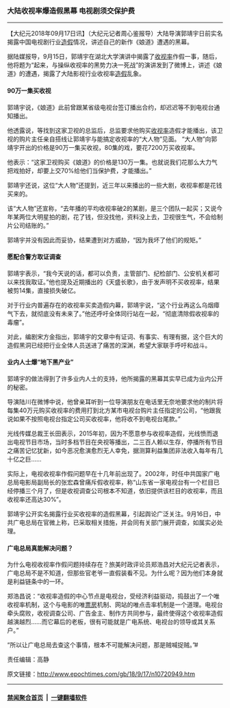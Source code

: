 ### 大陆收视率爆造假黑幕 电视剧须交保护费
------------------------

<p>【大纪元2018年09月17日讯】（大纪元记者周心鉴报导）大陆导演郭靖宇日前实名揭露中国电视剧行业<a href="http://www.epochtimes.com/gb/tag/%E9%80%A0%E5%81%87.html">造假</a>情况，讲述自己的新作《娘道》遭遇的黑幕。</p>
<p>据陆媒报导，9月15日，郭靖宇在湖北大学演讲中揭露了<a href="http://www.epochtimes.com/gb/tag/%E6%94%B6%E8%A7%86%E7%8E%87.html">收视率</a>作假一事，随后，他将题为“起来，与操纵收视率的黑势力决一死战”的演讲发到了微博上，讲述《娘道》的遭遇，揭露了大陆影视行业收视率<a href="http://www.epochtimes.com/gb/tag/%E9%80%A0%E5%81%87.html">造假</a>乱象。</p>
<h4>90万一集买收视</h4>
<p>郭靖宇说，《娘道》此前曾跟某省级电视台签订播出合约，却迟迟等不到电视台通知播出。</p>
<p>他透露说，等找到这家卫视的总监后，总监要求他购买<a href="http://www.epochtimes.com/gb/tag/%E6%94%B6%E8%A7%86%E7%8E%87.html">收视率</a>造假才能播出，该卫视的购片主任亲自搭线让郭靖宇与能搞定收视率的“大人物”见面。 “大人物”向郭靖宇开出的价格是90万一集买收视，80集的戏，要花7200万买收视率。</p>
<p>他表示：“这家卫视购买《娘道》的价格是130万一集。也就说我们花那么大力气把戏拍好，却要上交70%给他们当保护费，才能播出。”</p>
<p>郭靖宇还说，这位“大人物”还提到，近三年以来播出的一些大剧，收视率都是花钱买来的。</p>
<p>该“大人物”还宣称，“去年播的平均收视率破2的某剧，是三个团队一起买；又说今年某两位大明星拍的剧，花了钱，但没找他，资料没上去，卫视很生气，不会给制片公司结账的。”</p>
<p>郭靖宇并没有因此而妥协，结果遭到对方威胁，“因为我坏了他们的规矩。”</p>
<h4>愿配合警方取证调查</h4>
<p>郭靖宇表示，“我今天说的话，都可以负责，主管部门、纪检部门、公安机关都可以来找我取证。”他也提及近期播出的《天盛长歌》，由于发声明不买收视率，结果被剪14集，直接损失破亿。</p>
<p>对于行业内普遍存在的收视率买卖造假内幕，郭靖宇说，“这个行业再这么乌烟瘴气下去，就彻底没有未来了。”他还呼吁全体同行站在一起，“彻底清除假收视率的毒瘤”。</p>
<p>对此，编剧宋方金指出，郭靖宇的文章中有证词、有事实、有理有据，这个巨大的造假黑洞已经把行业全体人员送进了痛苦的深渊，希望大家联手呼吁和战斗。</p>
<h4>业内人士爆“地下黑产业”</h4>
<p>郭靖宇的做法得到了许多业内人士的支持，他所揭露的黑幕其实早已成为业内公开的秘密。</p>
<p>导演陆川在微博中说，他曾亲耳听到一位导演朋友在电话里无奈地要求他的制片将每集40万元购买收视率的费用打到北方某市电视台购片主任指定的公司，“他跟我说如果不按照电视台指定公司买收视率，他将收不到电视台尾款。”</p>
<p>光线传媒总裁王长田表示，2015年初，因为不愿意参与收视率造假，光线愤而退出电视节目市场，当时多档节目在央视等播出，二三百人赖以生存，停播所有节目之痛苦记忆犹新，如今恶况愈演愈烈无人幸免，据测算利益集团非法收入每年有几十亿之巨……</p>
<p>实际上，电视收视率作假问题早在十几年前出现了。2002年，时任中共国家广电总局电影局副局长的张宏森曾痛斥假收视率，称“山东省一家电视台有一个栏目已经停播三个月了，但是收视调查公司根本不知道，依旧提供该栏目的收视率，而且收视率还高达30%”。</p>
<p>郭靖宇公开实名揭露行业买收视率的造假黑幕，引起舆论广泛关注。9月16日，中共广电总局在官微上称，已采取相关措施，并会同有关部门展开调查，如属实必处理。</p>
<h4>广电总局真能解决问题？</h4>
<p>为什么电视收视率作假问题持续存在？旅美时政评论员郑浩昌对大纪元记者表示，广电总局不是不知道，但那些官老爷一直假装看不见。为什么呢？因为他们本身就是利益链条中的一环。</p>
<p>郑浩昌说：“收视率造假的中心节点是电视台，受经济利益驱动，捣鼓出了一个唯收视率机制，这个与电影的唯<a href="http://www.epochtimes.com/gb/tag/%E7%A5%A8%E6%88%BF.html">票房</a>机制、网站的唯点击率机制是一个道理。电视台牵头腐败，收视调查公司、广告金主、制作方共同参与，最终使得这个收视率造假越演越烈……而它幕后的老板，很有可能就是广电系统、电视台的领导或其关系户。”</p>
<p>“所以让广电总局去查这个事情，根本不可能解决问题，那是贼喊捉贼。”#</p>
<p>责任编辑：高静</p>

原文链接：http://www.epochtimes.com/gb/18/9/17/n10720949.htm


------------------------
#### [禁闻聚合首页](https://github.com/gfw-breaker/banned-news/blob/master/README.md) &nbsp;|&nbsp;  [一键翻墙软件](https://github.com/gfw-breaker/nogfw/blob/master/README.md)